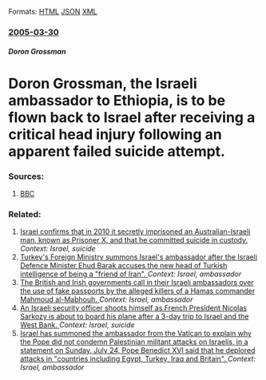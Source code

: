 
Formats: [HTML](/news/2005/03/30/doron-grossman-the-israeli-ambassador-to-ethiopia-is-to-be-flown-back-to-israel-after-receiving-a-critical-head-injury-following-an-appar.html)  [JSON](/news/2005/03/30/doron-grossman-the-israeli-ambassador-to-ethiopia-is-to-be-flown-back-to-israel-after-receiving-a-critical-head-injury-following-an-appar.json)  [XML](/news/2005/03/30/doron-grossman-the-israeli-ambassador-to-ethiopia-is-to-be-flown-back-to-israel-after-receiving-a-critical-head-injury-following-an-appar.xml)  

### [2005-03-30](/news/2005/03/30/index.md)

##### Doron Grossman
#  Doron Grossman, the Israeli ambassador to Ethiopia, is to be flown back to Israel after receiving a critical head injury following an apparent failed suicide attempt. 




### Sources:

1. [BBC](http://news.bbc.co.uk/2/hi/africa/4393643.stm)

### Related:

1. [Israel confirms that in 2010 it secretly imprisoned an Australian-Israeli man, known as Prisoner X, and that he committed suicide in custody. ](/news/2013/02/13/israel-confirms-that-in-2010-it-secretly-imprisoned-an-australianaisraeli-man-known-as-prisoner-x-and-that-he-committed-suicide-in-custo.md) _Context: Israel, suicide_
2. [Turkey's Foreign Ministry summons Israel's ambassador after the Israeli Defence Minister Ehud Barak accuses the new head of Turkish intelligence of being a "friend of Iran". ](/news/2010/08/3/turkey-s-foreign-ministry-summons-israel-s-ambassador-after-the-israeli-defence-minister-ehud-barak-accuses-the-new-head-of-turkish-intellig.md) _Context: Israel, ambassador_
3. [The British and Irish governments call in their Israeli ambassadors over the use of fake passports by the alleged killers of a Hamas commander Mahmoud al-Mabhouh. ](/news/2010/02/18/the-british-and-irish-governments-call-in-their-israeli-ambassadors-over-the-use-of-fake-passports-by-the-alleged-killers-of-a-hamas-command.md) _Context: Israel, ambassador_
4. [ An Israeli security officer shoots himself as French President Nicolas Sarkozy is about to board his plane after a 3-day trip to Israel and the West Bank. ](/news/2008/06/24/an-israeli-security-officer-shoots-himself-as-french-president-nicolas-sarkozy-is-about-to-board-his-plane-after-a-3-day-trip-to-israel-and.md) _Context: Israel, suicide_
5. [ Israel has summoned the ambassador from the Vatican to explain why the Pope did not condemn Palestinian militant attacks on Israelis, in a statement on Sunday, July 24, Pope Benedict XVI said that he deplored attacks in "countries including Egypt, Turkey, Iraq and Britain". ](/news/2005/07/25/israel-has-summoned-the-ambassador-from-the-vatican-to-explain-why-the-pope-did-not-condemn-palestinian-militant-attacks-on-israelis-in-a.md) _Context: Israel, ambassador_
